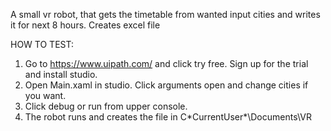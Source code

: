 A small vr robot, that gets the timetable from wanted input cities and writes it for next 8 hours. Creates excel file

HOW TO TEST:
1. Go to https://www.uipath.com/ and click try free. Sign up for the trial and install studio.
2. Open Main.xaml in studio. Click arguments open and change cities if you want.
3. Click debug or run from upper console.
4. The robot runs and creates the file in C\*CurrentUser*\Documents\VR
